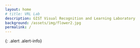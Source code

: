 ```yaml
---
layout: home
# title: VRL Lab
description: GIST Visual Recognition and Learning Laboratory
background: /assets/img/flower2.jpg
permalink: /
---
```


{: .alert .alert-info}
